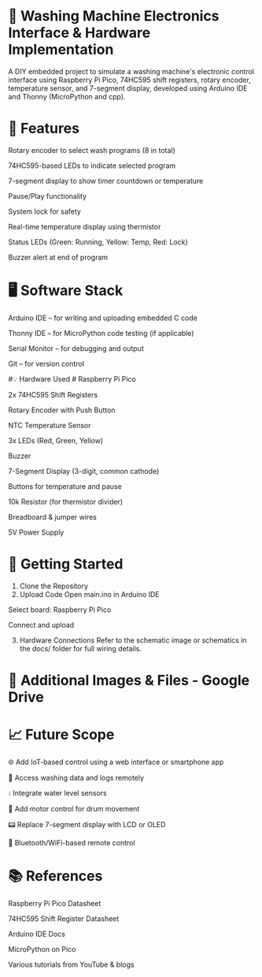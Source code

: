 # 🧺 Washing Machine Electronics Interface & Hardware Implementation #
A DIY embedded project to simulate a washing machine's electronic control interface using Raspberry Pi Pico, 74HC595 shift registers, rotary encoder, temperature sensor, and 7-segment display, developed using Arduino IDE and Thonny (MicroPython and cpp). 

# 🔧 Features #
Rotary encoder to select wash programs (8 in total)

74HC595-based LEDs to indicate selected program

7-segment display to show timer countdown or temperature

Pause/Play functionality

System lock for safety

Real-time temperature display using thermistor

Status LEDs (Green: Running, Yellow: Temp, Red: Lock)

Buzzer alert at end of program

# 🖥️ Software Stack #
Arduino IDE – for writing and uploading embedded C code

Thonny IDE – for MicroPython code testing (if applicable)

Serial Monitor – for debugging and output

Git – for version control

#💡 Hardware Used #
Raspberry Pi Pico

2x 74HC595 Shift Registers

Rotary Encoder with Push Button

NTC Temperature Sensor

3x LEDs (Red, Green, Yellow)

Buzzer

7-Segment Display (3-digit, common cathode)

Buttons for temperature and pause

10k Resistor (for thermistor divider)

Breadboard & jumper wires

5V Power Supply

# 🚀 Getting Started #
1. Clone the Repository
2. Upload Code
Open main.ino in Arduino IDE

Select board: Raspberry Pi Pico

Connect and upload

3. Hardware Connections
Refer to the schematic image or schematics in the docs/ folder for full wiring details.

# 📁 Additional Images & Files - Google Drive #

# 📈 Future Scope #
🌐 Add IoT-based control using a web interface or smartphone app

📲 Access washing data and logs remotely

💧 Integrate water level sensors

🧠 Add motor control for drum movement

📟 Replace 7-segment display with LCD or OLED

🔗 Bluetooth/WiFi-based remote control

# 📚 References #
Raspberry Pi Pico Datasheet

74HC595 Shift Register Datasheet

Arduino IDE Docs

MicroPython on Pico

Various tutorials from YouTube & blogs

